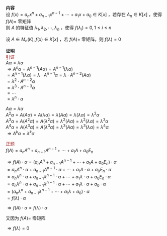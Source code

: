 **内容**  
设 $f(x)=a_nx^n+a_{n-1}x^{n-1}+\cdots+a_1x+a_0\in K[x]$ ，若存在 $A_n\in K[x]$ ，使得 $f(A)=$ 零矩阵  
则 $A$ 的特征值 $\lambda_1,\lambda_2,\cdots,\lambda_n$ ，使得 $f(\lambda_i)=0,1\le i\le n$  
  
设 $A\in M_n(K),f(x)\in K[x]$ ，若 $f(A)=$ 零矩阵，则 $f(\lambda)=0$  
  
**证明**  
<font color=brown>引证</font>  
$A\alpha=\lambda\alpha$  
$\Rightarrow A^n\alpha=A^{n-1}(A\alpha)=A^{n-1}(\lambda\alpha)$  
$=A^{n-1}(\lambda\alpha)=\lambda\cdot A^{n-1}\alpha=\lambda\cdot A^{n-2}(A\alpha)$  
$=\lambda^2\cdot A^{n-2}\alpha$  
$=\lambda^3\cdot A^{n-3}\alpha$  
$=\cdots$  
$=\lambda^n\cdot\alpha$  
  
$A\alpha=\lambda\alpha$  
$A^2\alpha=A(A\alpha)=A(\lambda\alpha)  
=\lambda(A\alpha)=\lambda(\lambda\alpha)  
=\lambda^2\alpha$  
$A^3\alpha=A(A^2\alpha)=A(\lambda^2\alpha)  
=\lambda^2(A\alpha)=\lambda^2(\lambda\alpha)  
=\lambda^3\alpha$  
$A^4\alpha=A(A^3\alpha)=A(\lambda^3\alpha)  
=\lambda^3(A\alpha)=\lambda^3(\lambda\alpha)  
=\lambda^4\alpha$  
$\Rightarrow A^k\alpha=\lambda^k\alpha$  
  
<font color=brown>正题</font>  
$f(A)=a_nA^n+a_{n-1}A^{n-1}+\cdots+a_1A+a_0E_n$  
  
$\Rightarrow f(A)\cdot\alpha=(a_nA^n+a_{n-1}A^{n-1}+\cdots+a_1A+a_0E_n)\cdot\alpha$  
$=a_nA^n\cdot\alpha+a_{n-1}A^{n-1}\cdot\alpha+\cdots+a_1A\cdot\alpha+a_0E_n\cdot\alpha$  
$=a_n\lambda^n\cdot\alpha+a_{n-1}\lambda^{n-1}\cdot\alpha+\cdots+a_1\lambda\cdot\alpha+a_0E_n\cdot\alpha$  
$=a_n\lambda^n\cdot\alpha+a_{n-1}\lambda^{n-1}\cdot\alpha+\cdots+a_1\lambda\cdot\alpha+a_0\cdot\alpha$  
$=(a_n\lambda^n+a_{n-1}\lambda^{n-1}+\cdots+a_1\lambda+a_0)\cdot\alpha$  
$=f(\lambda)\cdot\alpha$  
  
$\Rightarrow f(A)\cdot\alpha=f(\lambda)\cdot\alpha$  
  
又因为 $f(A)=$ 零矩阵  
  
$\Rightarrow f(\lambda)=0$  
